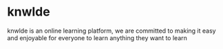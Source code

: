 # knwlde
knwlde  is an online learning platform, we are committed to making it easy and enjoyable for everyone to learn anything they want to learn
